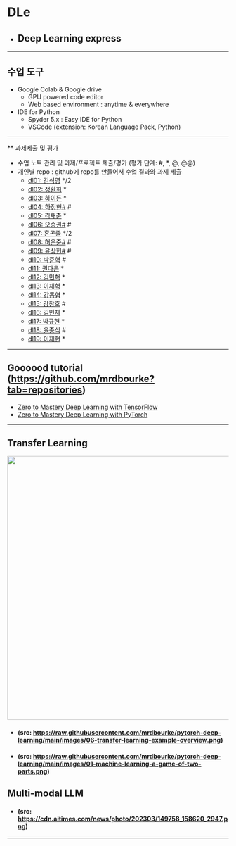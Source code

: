 # DLe
- ## Deep Learning express
---
## 수업 도구
* Google Colab & Google drive
  - GPU powered code editor
  - Web based environment : anytime & everywhere
* IDE for Python
  - Spyder 5.x : Easy IDE for Python
  - VSCode (extension: Korean Language Pack, Python)
---  

** 과제제출 및 평가
- 수업 노트 관리 및 과제/프로젝트 제출/평가 (평가 단계: #, *, @, @@)
- 개인별 repo : github에 repo를 만들어서 수업 결과와 과제 제출                
  * [dl01: 김석영](https://github.com/cheesedog-paradise/dl01) */2
  * [dl02: 정환희](https://github.com/alemskdlt/dl02) *
  * [dl03: 하이든](https://github.com/HayDen-Gonne/dl03) *
  * [dl04: 하정현#]() #
  * [dl05: 김재준](https://github.com/jaejun22/dl05) *
  * [dl06: 오승권#]() #
  * [dl07: 혼곤졸](https://github.com/20211527/dl07) */2
  * [dl08: 허은준#]() #
  * [dl09: 윤상현#]() #
  * [dl10: 박준혁](https://github.com/20212609/dl10) #
  * [dl11: 권다은](https://github.com/daeunkk/dl11) *
  * [dl12: 김민혁](https://github.com/JerryK97/dl12) *
  * [dl13: 이재혁](https://github.com/jae-hyuck/dl13) *
  * [dl14: 강동협](https://github.com/Hyup98/DL14) *
  * [dl15: 강창호](https://github.com/Kangchangho1234/dl15) #
  * [dl16: 김민제](https://github.com/mixhub10/dl16) *
  * [dl17: 박규현](https://github.com/Park20182618/dl17) *
  * [dl18: 윤종식](https://github.com/jongsik22/dl18) #
  * [dl19: 이재현](https://github.com/iamgus123/dl19) *
  
---
## Goooood tutorial (https://github.com/mrdbourke?tab=repositories)  
- [Zero to Mastery Deep Learning with TensorFlow](https://github.com/mrdbourke/tensorflow-deep-learning)
- [Zero to Mastery Deep Learning with PyTorch](https://github.com/mrdbourke/pytorch-deep-learning)
---
## Transfer Learning 
<img src="https://github.com/mrdbourke/pytorch-deep-learning/raw/main/images/06-transfer-learning-example-overview.png" width=900 height=600>  

- #### (src: https://raw.githubusercontent.com/mrdbourke/pytorch-deep-learning/main/images/06-transfer-learning-example-overview.png)  
- #### (src: https://raw.githubusercontent.com/mrdbourke/pytorch-deep-learning/main/images/01-machine-learning-a-game-of-two-parts.png)

## Multi-modal LLM  
- #### (src: https://cdn.aitimes.com/news/photo/202303/149758_158620_2947.png)  

---

